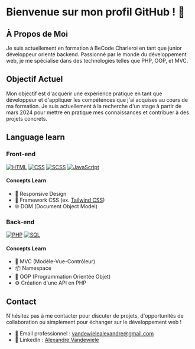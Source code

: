 # Bienvenue sur mon profil GitHub ! 👋

## À Propos de Moi

Je suis actuellement en formation à BeCode Charleroi en tant que junior développeur orienté backend. Passionné par le monde du développement web, je me spécialise dans des technologies telles que PHP, OOP, et MVC.

## Objectif Actuel

Mon objectif est d'acquérir une expérience pratique en tant que développeur et d'appliquer les compétences que j'ai acquises au cours de ma formation. Je suis actuellement à la recherche d'un stage à partir de mars 2024 pour mettre en pratique mes connaissances et contribuer à des projets concrets.

## Language learn 

### Front-end 

[![HTML](https://img.shields.io/badge/HTML-5-orange)](https://developer.mozilla.org/en-US/docs/Web/Guide/HTML/HTML5)
[![CSS](https://img.shields.io/badge/CSS-3-blue)](https://developer.mozilla.org/en-US/docs/Web/CSS)
[![SCSS](https://img.shields.io/badge/SCSS-3.7.4-pink)](https://sass-lang.com/)
[![JavaScript](https://img.shields.io/badge/JavaScript-ES6-yellow)](https://developer.mozilla.org/en-US/docs/Web/JavaScript)

#### Concepts Learn 

- 📱 Responsive Design
- 🎨 Framework CSS (ex. [Tailwind CSS](https://tailwindcss.com/))
- 🌐 DOM (Document Object Model)

### Back-end

[![PHP](https://img.shields.io/badge/PHP-7.4-blue)](https://www.php.net/)
[![SQL](https://img.shields.io/badge/SQL-MySQL-blueviolet)](https://dev.mysql.com/doc/)

#### Concepts Learn

- 🧠 MVC (Modèle-Vue-Contrôleur)
- 📦 Namespace
- 🔄 OOP (Programmation Orientée Objet)
- ⚙️ Création d'une API en PHP

## Contact

N'hésitez pas à me contacter pour discuter de projets, d'opportunités de collaboration ou simplement pour échanger sur le développement web !

- 📧 Email professionnel : [vandewielealexandre@gmail.com](vandewielealexandre@gmail.com)
- 🔗 LinkedIn : [Alexandre Vandewiele](https://www.linkedin.com/in/alexandre-vandewiele/)
